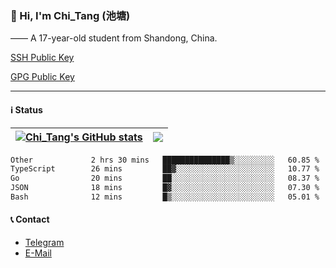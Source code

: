 ### 👋 Hi, I'm Chi_Tang (池塘)

—— A 17-year-old student from Shandong, China.

[SSH Public Key](https://gist.githubusercontent.com/chitang233/741d438a469cb8c74a6aed6e6e9b3ff1/raw/2f2b0470511fe08f07fe8c99a6853ae98910652d/SSH%2520Public%2520Key)

[GPG Public Key](https://github.com/chitang233.gpg)

---

#### ℹ️ Status

| <a href="https://github.com/anuraghazra/github-readme-stats"><img align="center" src="https://github-readme-stats.vercel.app/api?username=chitang233&show_icons=true&include_all_commits=true&theme=buefy&hide_border=true" alt="Chi_Tang's GitHub stats" /></a> | <a href="https://github.com/anuraghazra/github-readme-stats"><img align="center" src="https://github-readme-stats.vercel.app/api/top-langs/?username=chitang233&layout=compact&theme=buefy&hide_border=true" /></a> |
| ------------- | ------------- |

<!--START_SECTION:waka-->

```txt
Other             2 hrs 30 mins   ███████████████▒░░░░░░░░░   60.85 %
TypeScript        26 mins         ██▓░░░░░░░░░░░░░░░░░░░░░░   10.77 %
Go                20 mins         ██░░░░░░░░░░░░░░░░░░░░░░░   08.37 %
JSON              18 mins         █▓░░░░░░░░░░░░░░░░░░░░░░░   07.30 %
Bash              12 mins         █▒░░░░░░░░░░░░░░░░░░░░░░░   05.01 %
```

<!--END_SECTION:waka-->

#### 📞 Contact
  - [Telegram](https://t.me/chitang233)
  - [E-Mail](mailto:me@chitang.dev)

